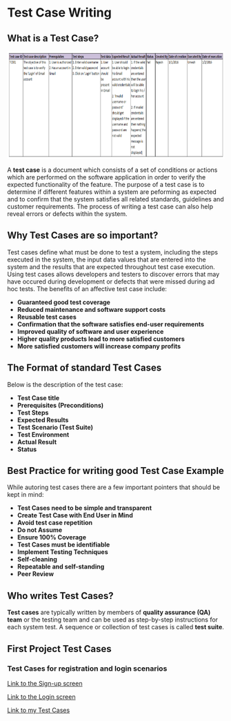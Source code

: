 # Test Case Writing 
## What is a Test Case?

<img src="https://github.com/ELMehdiNaor/The-Complete-2022-Software-Testing-Bootcamp/blob/main/3-Test%20Case%20Writing%20%5BBeginner%5D/Images/Test_Case.png" width="1100" height="250">

A **test case** is a document which consists of a set of conditions or actions which are performed on the software application in order to verify the expected functionality of the feature.
The purpose of a test case is to determine if different features within a system are peforming as expected and to confirm that the system satisfies all related standards, guidelines and customer requirements.
The process of writing a test case can also help reveal errors or defects within the system.
## Why Test Cases are so important?
Test cases define what must be done to test a system, including the steps executed in the system, the input data values that are entered into the system and the results that are expected throughout test case execution. Using test cases allows developers and testers to discover errors that may have occured during development or defects that were missed during ad hoc tests. 
The benefits of an affective test case include: 
- **Guaranteed good test coverage**
- **Reduced maintenance and software support costs**
- **Reusable test cases**
- **Confirmation that the software satisfies end-user requirements**
- **Improved quality of software and user experience**
- **Higher quality products lead to more satisfied customers**
- **More satisfied customers will increase company profits**
## The Format of standard Test Cases
Below is the description of the test case: 
- **Test Case title**
- **Prerequisites (Preconditions)**
- **Test Steps**
- **Expected Results**
- **Test Scenario (Test Suite)**
- **Test Environment**
- **Actual Result**
- **Status**
## Best Practice for writing good Test Case Example 
While autoring test cases there are a few important pointers that should be kept in mind: 
- **Test Cases need to be simple and transparent**
- **Create Test Case with End User in Mind**
- **Avoid test case repetition**
- **Do not Assume**
- **Ensure 100% Coverage**
- **Test Cases must be identifiable**
- **Implement Testing Techniques**
- **Self-cleaning**
- **Repeatable and self-standing**
- **Peer Review**
## Who writes Test Cases?
**Test cases** are typically written by members of **quality assurance (QA) team** or the testing team and can be used as step-by-step instructions for each system test. A sequence or collection of test cases is called **test suite**.

## First Project Test Cases
### Test Cases for registration and login scenarios
[Link to the Sign-up screen](https://imgbb.com/VHMJ4Bm)

[Link to the Login screen](https://imgbb.com/fNjwsFp)

[Link to my Test Cases](https://docs.google.com/spreadsheets/d/1RJ6_062TInfaq3GEfR9WR0QOhNTYGwVr6PNFWppniVs/edit#gid=1729917666)
